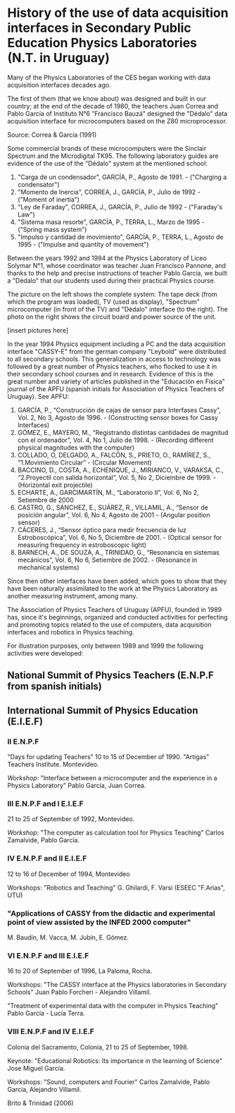 # History of the use of data acquisition interfaces in Secondary Public Education Physics Laboratories (N.T. in Uruguay)

Many of the Physics Laboratories of the CES began working with data acquisition interfaces decades ago.

The first of them (that we know about) was designed and built in our country; at the end of the decade of 1980, the teachers Juan Correa and Pablo García of Instituto N°6 "Francisco Bauzá" designed the "Dédalo" data acquisition interface for microcomputers based on the Z80 microprocessor.

Source: Correa & García (1991)

Some commercial brands of these microcomputers were the Sinclair Spectrum and the Microdigital TK95.
The following laboratory guides are evidence of the use of the "Dédalo" system at the mentioned school:

1. "Carga de un condensador", GARCÍA, P., Agosto de 1991. - ("Charging a condensator")
2. "Momento de Inercia", CORREA, J., GARCÍA, P., Julio de 1992 - ("Moment of inertia")
3. "Ley de Faraday", CORREA, J., GARCÍA, P., Julio de 1992 - ("Faraday's Law")
4. "Sistema masa resorte", GARCÍA, P., TERRA, L., Marzo de 1995 - ("Spring mass system")
5. "Impulso y cantidad de movimiento", GARCÍA, P., TERRA, L., Agosto de 1995 - ("Impulse and quantity of movement")

Between the years 1992 and 1994 at the Physics Laboratory of Liceo Solymar N°1, whose coordinator was teacher Juan Francisco Pannone, and thanks to the help and precise instructions of teacher Pablo García, we built a "Dédalo" that our students used during their practical Physics course.

The picture on the left shows the complete system: The tape deck (from which the program was loaded), TV (used as display), "Spectrum" microcomputer (in front of the TV) and "Dédalo" interface (to the right). The photo on the right shows the circuit board and power source of the unit.

[insert pictures here]

In the year 1994 Physics equipment including a PC and the data acquisition interface "CASSY-E" from the german company "Leybold" were distributed to all secondary schools. This generalization in access to technology was followed by a great number of Physics teachers, who flocked to use it in their secondary school courses and in research. Evidence of this is the great number and variety of articles published in the "Educación en Física" journal of the APFU (spanish initials for Association of Physics Teachers of Uruguay). See APFU:

1. GARCÍA, P., “Construcción de cajas de sensor para Interfases Cassy”, Vol. 2, No 3, Agosto de 1996. - (Constructing sensor boxes for Cassy Interfaces)
2. GÓMEZ, E., MAYERO, M., “Registrando distintas cantidades de magnitud con el ordenador”, Vol. 4, No 1, Julio de 1998. - (Recording different physical magnitudes with the computer)
3. COLLADO, O, DELGADO, A., FALCÓN, S., PRIETO, O., RAMÍREZ, S., “1.Movimiento Circular” - (Circular Movement)
4. BACCINO, D., COSTA, A., ECHENIQUE, J., MIRIANCO, V., VARAKSA, C., “2.Proyectil con salida horizontal”, Vol. 5, No 2, Diciembre de 1999. - (Horizontal exit projectile)
5. ECHARTE, A., GARCIMARTÍN, M., “Laboratorio II”, Vol. 6, No 2, Setiembre de 2000
6. CASTRO, G., SÁNCHEZ, E., SUÁREZ, R., VILLAMIL, A., “Sensor de posición angular”, Vol. 6, No 4, Agosto de 2001 - (Angular position sensor)
7. CÁCERES, J., “Sensor óptico para medir frecuencia de luz Estroboscópica”, Vol. 6, No 5, Diciembre de 2001. - (Optical sensor for measuring frequency in estroboscopic light)
8. BARNECH, A., DE SOUZA, A., TRINIDAD, G., “Resonancia en sistemas mecánicos”, Vol. 6, No 6, Setiembre de 2002. - (Resonance in mechanical systems)

Since then other interfaces have been added, which goes to show that they have been naturally assimilated to the work at the Physics Laboratory as another measuring instrument, among many.

The Association of Physics Teachers of Uruguay (APFU), founded in 1989 has, since it's beginnings, organized and conducted activities for perfecting and promoting topics related to the use of computers, data acquisition interfaces and robotics in Physics teaching.

For illustration purposes, only between 1989 and 1999 the following activities were developed:

## National Summit of Physics Teachers (E.N.P.F from spanish initials)
## International Summit of Physics Education (E.I.E.F)

### II E.N.P.F
"Days for updating Teachers"
10 to 15 of December of 1990. "Artigas" Teachers Institute. Montevideo.

*Workshop:*
"Interface between a microcomputer and the experience in a Physics Laboratory"
Pablo García, Juan Correa.

### III E.N.P.F and I E.I.E.F
21 to 25 of September of 1992, Montevideo.

*Workshop:*
"The computer as calculation tool for Physics Teaching"
Carlos Zamalvide, Pablo García.

### IV E.N.P.F and II E.I.E.F
12 to 16 of December of 1994, Montevideo

Workshops:
"Robotics and Teaching"
G. Ghilardi, F. Varsi (ESEEC "F.Arias", UTU)

### "Applications of CASSY from the didactic and experimental point of view assisted by the INFED 2000 computer"
M. Baudín, M. Vacca, M. Jubín, E. Gómez.

### VI E.N.P.F and III E.I.E.F
16 to 20 of September of 1996, La Paloma, Rocha.

Workshops:
"The CASSY interface at the Physics laboratories in Secondary Schools"
Juan Pablo Forcheri - Alejandro Villamil.

"Treatment of experimental data with the computer in Physics Teaching"
Pablo García - Lucía Terra.

### VIII E.N.P.F and IV E.I.E.F
Colonia del Sacramento, Colonia, 21 to 25 of September, 1998.

Keynote:
"Educational Robotics: Its importance in the learning of Science"
Jose Miguel García.

Workshops:
"Sound, computers and Fourier"
Carlos Zamalvide, Pablo García, Alejandro Villamil.

Brito & Trinidad (2006)
